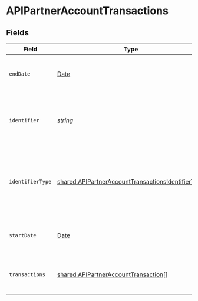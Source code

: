 # APIPartnerAccountTransactions


## Fields

| Field                                                                                                                    | Type                                                                                                                     | Required                                                                                                                 | Description                                                                                                              |
| ------------------------------------------------------------------------------------------------------------------------ | ------------------------------------------------------------------------------------------------------------------------ | ------------------------------------------------------------------------------------------------------------------------ | ------------------------------------------------------------------------------------------------------------------------ |
| `endDate`                                                                                                                | [Date](https://developer.mozilla.org/en-US/docs/Web/JavaScript/Reference/Global_Objects/Date)                            | :heavy_minus_sign:                                                                                                       | End date of the financials you're sending.                                                                               |
| `identifier`                                                                                                             | *string*                                                                                                                 | :heavy_check_mark:                                                                                                       | Legal identifier of the business, such as its SIREN in France.                                                           |
| `identifierType`                                                                                                         | [shared.APIPartnerAccountTransactionsIdentifierType](../../models/shared/apipartneraccounttransactionsidentifiertype.md) | :heavy_check_mark:                                                                                                       | Type of legal business identifier of the business, such as the SIRET in France.                                          |
| `startDate`                                                                                                              | [Date](https://developer.mozilla.org/en-US/docs/Web/JavaScript/Reference/Global_Objects/Date)                            | :heavy_minus_sign:                                                                                                       | Start date of the financials you're sending.                                                                             |
| `transactions`                                                                                                           | [shared.APIPartnerAccountTransaction](../../models/shared/apipartneraccounttransaction.md)[]                             | :heavy_minus_sign:                                                                                                       | List of account transactions of the business.                                                                            |